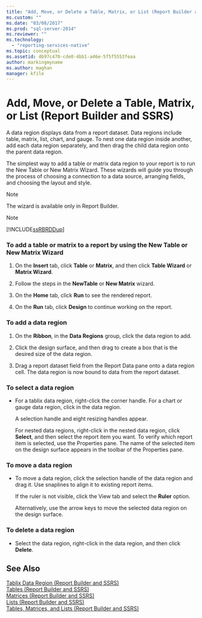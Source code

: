 ```yaml
---
title: "Add, Move, or Delete a Table, Matrix, or List (Report Builder and SSRS) | Microsoft Docs"
ms.custom: ""
ms.date: "03/08/2017"
ms.prod: "sql-server-2014"
ms.reviewer: ""
ms.technology: 
  - "reporting-services-native"
ms.topic: conceptual
ms.assetid: 4b97c470-cde0-4bb1-a46e-5f5f5553feaa
author: markingmyname
ms.author: maghan
manager: kfile
---
```

# Add, Move, or Delete a Table, Matrix, or List (Report Builder and SSRS)
  A data region displays data from a report dataset. Data regions include table, matrix, list, chart, and gauge. To nest one data region inside another, add each data region separately, and then drag the child data region onto the parent data region.  
  
 The simplest way to add a table or matrix data region to your report is to run the New Table or New Matrix Wizard. These wizards will guide you through the process of choosing a connection to a data source, arranging fields, and choosing the layout and style.  
  
> [!NOTE]  
>  The wizard is available only in Report Builder.  
  
> [!NOTE]  
>  [!INCLUDE[ssRBRDDup](../../includes/ssrbrddup-md.md)]  
  
### To add a table or matrix to a report by using the New Table or New Matrix Wizard  
  
1.  On the **Insert** tab, click **Table** or **Matrix**, and then click **Table Wizard** or **Matrix Wizard**.  
  
2.  Follow the steps in the **NewTable** or **New Matrix** wizard.  
  
3.  On the **Home** tab, click **Run** to see the rendered report.  
  
4.  On the **Run** tab, click **Design** to continue working on the report.  
  
### To add a data region  
  
1.  On the **Ribbon**, in the **Data Regions** group, click the data region to add.  
  
2.  Click the design surface, and then drag to create a box that is the desired size of the data region.  
  
3.  Drag a report dataset field from the Report Data pane onto a data region cell. The data region is now bound to data from the report dataset.  
  
### To select a data region  
  
-   For a tablix data region, right-click the corner handle. For a chart or gauge data region, click in the data region.  
  
     A selection handle and eight resizing handles appear.  
  
     For nested data regions, right-click in the nested data region, click **Select**, and then select the report item you want. To verify which report item is selected, use the Properties pane. The name of the selected item on the design surface appears in the toolbar of the Properties pane.  
  
### To move a data region  
  
-   To move a data region, click the selection handle of the data region and drag it. Use snaplines to align it to existing report items.  
  
     If the ruler is not visible, click the View tab and select the **Ruler** option.  
  
     Alternatively, use the arrow keys to move the selected data region on the design surface.  
  
### To delete a data region  
  
-   Select the data region, right-click in the data region, and then click **Delete**.  
  
## See Also  
 [Tablix Data Region &#40;Report Builder and SSRS&#41;](../tablix-data-region-report-builder-and-ssrs.md)   
 [Tables &#40;Report Builder  and SSRS&#41;](tables-report-builder-and-ssrs.md)   
 [Matrices &#40;Report Builder and SSRS&#41;](create-a-matrix-report-builder-and-ssrs.md)   
 [Lists &#40;Report Builder and SSRS&#41;](create-invoices-and-forms-with-lists-report-builder-and-ssrs.md)   
 [Tables, Matrices, and Lists &#40;Report Builder and SSRS&#41;](tables-matrices-and-lists-report-builder-and-ssrs.md)  
  
  
